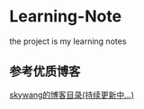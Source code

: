 # Learning-Note
the project is  my learning notes











**参考优质博客**
---
[skywang的博客目录(持续更新中...)](https://www.cnblogs.com/skywang12345/archive/2013/06/14/index.html)
